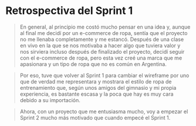 # Retrospectiva del Sprint 1

>En general, al principio me costó mucho pensar en una idea y, aunque al final me decidí por un e-commerce de ropa, sentía que el proyecto no me llenaba completamente y me estancó. Después de una clase en vivo en la que se nos motivaba a hacer algo que tuviera valor y nos sirviera incluso después de finalizado el proyecto, decidí seguir con el e-commerce de ropa, pero esta vez creé una marca que me apasionara y un tipo de ropa que no es común en Argentina.

>Por eso, tuve que volver al Sprint 1 para cambiar el wireframe por uno que de verdad me representara y mostrara el estilo de ropa de entrenamiento que, según unos amigos del gimnasio y mi propia experiencia, es bastante escasa y la poca que hay es muy cara debido a su importación.

>Ahora, con un proyecto que me entusiasma mucho, voy a empezar el Sprint 2 mucho más motivado que cuando empecé el Sprint 1.
